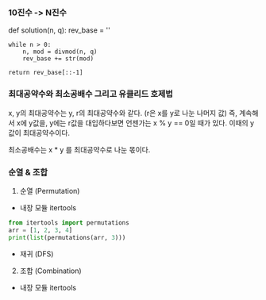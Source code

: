 ### 10진수 -> N진수
def solution(n, q):
    rev_base = ''

    while n > 0:
        n, mod = divmod(n, q)
        rev_base += str(mod)
    
    return rev_base[::-1]

### 최대공약수와 최소공배수 그리고 유클리드 호제법

x, y의 최대공약수는 y, r의 최대공약수와 같다. (r은 x를 y로 나눈 나머지 값)
즉, 계속해서 x에 y값을, y에는 r값을 대입하다보면 언젠가는 x % y == 0일 때가 있다. 이때의 y값이 최대공약수이다.

최소공배수는 x * y 를 최대공약수로 나눈 몫이다.

### 순열 & 조합

1. 순열 (Permutation)

- 내장 모듈 itertools
```python
from itertools import permutations
arr = [1, 2, 3, 4]
print(list(permutations(arr, 3)))
```

- 재귀 (DFS)

2. 조합 (Combination)
- 내장 모듈 itertools
